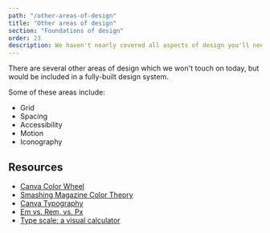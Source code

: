 ```yaml
---
path: "/other-areas-of-design"
title: "Other areas of design"
section: "Foundations of design"
order: 23
description: We haven't nearly covered all aspects of design you'll need in your design system. Here are a few more areas you'll want to explore if you're building your design language.
---
```


There are several other areas of design which we won't touch on today, but would be included in a fully-built design system.

Some of these areas include:

- Grid
- Spacing
- Accessibility
- Motion
- Iconography

## Resources

- [Canva Color Wheel](https://www.canva.com/colors/color-wheel/)
- [Smashing Magazine Color Theory](https://www.smashingmagazine.com/2010/01/color-theory-for-designers-part-1-the-meaning-of-color/)
- [Canva Typography](https://www.canva.com/learn/typography-terms/)
- [Em vs. Rem, vs. Px](https://engageinteractive.co.uk/blog/em-vs-rem-vs-px)
- [Type scale: a visual calculator](https://type-scale.com/)
